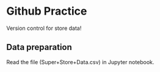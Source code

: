 # Github Practice

Version control for store data!

## Data preparation

Read the file (Super+Store+Data.csv) in Jupyter notebook.
